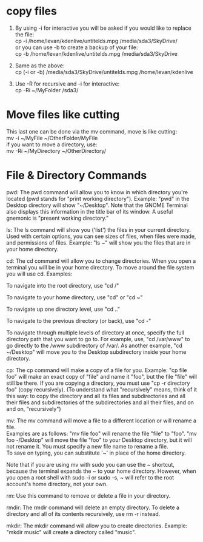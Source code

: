 # copy files  
1) By using -i for interactive you will be asked if you would like to replace the file:  
cp -i /home/levan/kdenlive/untitelds.mpg /media/sda3/SkyDrive/  
or you can use -b to create a backup of your file:  
cp -b /home/levan/kdenlive/untitelds.mpg /media/sda3/SkyDrive  

2) Same as the above:  
cp (-i or -b) /media/sda3/SkyDrive/untitelds.mpg /home/levan/kdenlive  

3) Use -R for recursive and -i for interactive:  
cp -Ri ~/MyFolder /sda3/  

# Move files like cutting  
This last one can be done via the mv command, move is like cutting:  
mv -i ~/MyFile ~/OtherFolder/MyFile  
if you want to move a directory, use:  
mv -Ri ~/MyDirectory ~/OtherDirectory/   


# File & Directory Commands   

pwd: The pwd command will allow you to know in which directory you're located (pwd stands for "print working directory"). Example: "pwd" in the Desktop directory will show "~/Desktop". Note that the GNOME Terminal also displays this information in the title bar of its window. A useful gnemonic is "present working directory."   

ls: The ls command will show you ('list') the files in your current directory. Used with certain options, you can see sizes of files, when files were made, and permissions of files. Example: "ls ~" will show you the files that are in your home directory.    

cd: The cd command will allow you to change directories. When you open a terminal you will be in your home directory. To move around the file system you will use cd. Examples:   

To navigate into the root directory, use "cd /"   

To navigate to your home directory, use "cd" or "cd ~"   

To navigate up one directory level, use "cd .."    

To navigate to the previous directory (or back), use "cd -"   

To navigate through multiple levels of directory at once, specify the full directory path that you want to go to. For example, use, "cd /var/www" to go directly to the /www subdirectory of /var/. As another example, "cd ~/Desktop" will move you to the Desktop subdirectory inside your home directory.   

cp: The cp command will make a copy of a file for you. Example: "cp file foo" will make an exact copy of "file" and name it "foo", but the file "file" will still be there. If you are copying a directory, you must use "cp -r directory foo" (copy recursively). (To understand what "recursively" means, think of it this way: to copy the directory and all its files and subdirectories and all their files and subdirectories of the subdirectories and all their files, and on and on, "recursively")  

mv: The mv command will move a file to a different location or will rename a file.   
Examples are as follows: "mv file foo" will rename the file "file" to "foo". "mv foo -/Desktop" will move the file "foo" to your Desktop directory, but it will not rename it. You must specify a new file name to rename a file.  
To save on typing, you can substitute '~' in place of the home directory.  

Note that if you are using mv with sudo you can use the ~ shortcut, because the terminal expands the ~ to your home directory. However, when you open a root shell with sudo -i or sudo -s, ~ will refer to the root account's home directory, not your own.   

rm: Use this command to remove or delete a file in your directory.  

rmdir: The rmdir command will delete an empty directory. To delete a directory and all of its contents recursively, use rm -r instead.  

mkdir: The mkdir command will allow you to create directories. Example: "mkdir music" will create a directory called "music". 
